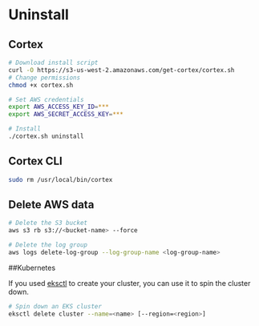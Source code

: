 # Uninstall

## Cortex

```bash
# Download install script
curl -O https://s3-us-west-2.amazonaws.com/get-cortex/cortex.sh
# Change permissions
chmod +x cortex.sh

# Set AWS credentials
export AWS_ACCESS_KEY_ID=***
export AWS_SECRET_ACCESS_KEY=***

# Install
./cortex.sh uninstall
```

## Cortex CLI

```bash
sudo rm /usr/local/bin/cortex
```

## Delete AWS data

```bash
# Delete the S3 bucket
aws s3 rb s3://<bucket-name> --force

# Delete the log group
aws logs delete-log-group --log-group-name <log-group-name>
```

##Kubernetes

If you used [eksctl](https://eksctl.io) to create your cluster, you can use it to spin the cluster down.

```bash
# Spin down an EKS cluster
eksctl delete cluster --name=<name> [--region=<region>]
```
